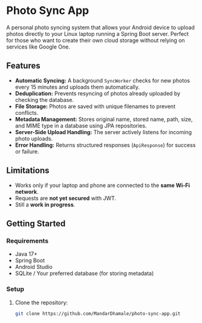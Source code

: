# Photo Sync App

A personal photo syncing system that allows your Android device to upload photos directly to your Linux laptop running a Spring Boot server. Perfect for those who want to create their own cloud storage without relying on services like Google One.

## Features

- **Automatic Syncing:** A background `SyncWorker` checks for new photos every 15 minutes and uploads them automatically.
- **Deduplication:** Prevents resyncing of photos already uploaded by checking the database.
- **File Storage:** Photos are saved with unique filenames to prevent conflicts.
- **Metadata Management:** Stores original name, stored name, path, size, and MIME type in a database using JPA repositories.
- **Server-Side Upload Handling:** The server actively listens for incoming photo uploads.
- **Error Handling:** Returns structured responses (`ApiResponse`) for success or failure.

## Limitations

- Works only if your laptop and phone are connected to the **same Wi-Fi network**.
- Requests are **not yet secured** with JWT.
- Still a **work in progress**.

## Getting Started

### Requirements

- Java 17+
- Spring Boot
- Android Studio
- SQLite / Your preferred database (for storing metadata)

### Setup

1. Clone the repository:
   ```bash
   git clone https://github.com/MandarDhamale/photo-sync-app.git

   
